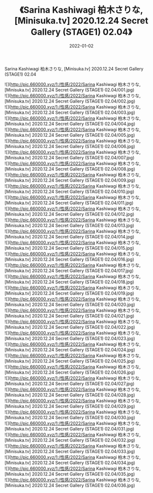 ﻿---
layout: post
title:  《Sarina Kashiwagi 柏木さりな, [Minisuka.tv] 2020.12.24 Secret Gallery (STAGE1) 02.04》
date:   2022-01-02
img: http://pic.660000.xyz/1:/性感/2022/Sarina Kashiwagi 柏木さりな, [Minisuka.tv] 2020.12.24 Secret Gallery (STAGE1) 02.04/000.jpg
categories: [美女, 清纯, 唯美]
---

Sarina Kashiwagi 柏木さりな, [Minisuka.tv] 2020.12.24 Secret Gallery (STAGE1) 02.04

  ![](http://pic.660000.xyz/1:/性感/2022/Sarina Kashiwagi 柏木さりな, [Minisuka.tv] 2020.12.24 Secret Gallery (STAGE1) 02.04/001.jpg) <br> ![](http://pic.660000.xyz/1:/性感/2022/Sarina Kashiwagi 柏木さりな, [Minisuka.tv] 2020.12.24 Secret Gallery (STAGE1) 02.04/002.jpg) <br> ![](http://pic.660000.xyz/1:/性感/2022/Sarina Kashiwagi 柏木さりな, [Minisuka.tv] 2020.12.24 Secret Gallery (STAGE1) 02.04/003.jpg) <br> ![](http://pic.660000.xyz/1:/性感/2022/Sarina Kashiwagi 柏木さりな, [Minisuka.tv] 2020.12.24 Secret Gallery (STAGE1) 02.04/004.jpg) <br> ![](http://pic.660000.xyz/1:/性感/2022/Sarina Kashiwagi 柏木さりな, [Minisuka.tv] 2020.12.24 Secret Gallery (STAGE1) 02.04/005.jpg) <br> ![](http://pic.660000.xyz/1:/性感/2022/Sarina Kashiwagi 柏木さりな, [Minisuka.tv] 2020.12.24 Secret Gallery (STAGE1) 02.04/006.jpg) <br> ![](http://pic.660000.xyz/1:/性感/2022/Sarina Kashiwagi 柏木さりな, [Minisuka.tv] 2020.12.24 Secret Gallery (STAGE1) 02.04/007.jpg) <br> ![](http://pic.660000.xyz/1:/性感/2022/Sarina Kashiwagi 柏木さりな, [Minisuka.tv] 2020.12.24 Secret Gallery (STAGE1) 02.04/008.jpg) <br> ![](http://pic.660000.xyz/1:/性感/2022/Sarina Kashiwagi 柏木さりな, [Minisuka.tv] 2020.12.24 Secret Gallery (STAGE1) 02.04/009.jpg) <br> ![](http://pic.660000.xyz/1:/性感/2022/Sarina Kashiwagi 柏木さりな, [Minisuka.tv] 2020.12.24 Secret Gallery (STAGE1) 02.04/010.jpg) <br> ![](http://pic.660000.xyz/1:/性感/2022/Sarina Kashiwagi 柏木さりな, [Minisuka.tv] 2020.12.24 Secret Gallery (STAGE1) 02.04/011.jpg) <br> ![](http://pic.660000.xyz/1:/性感/2022/Sarina Kashiwagi 柏木さりな, [Minisuka.tv] 2020.12.24 Secret Gallery (STAGE1) 02.04/012.jpg) <br> ![](http://pic.660000.xyz/1:/性感/2022/Sarina Kashiwagi 柏木さりな, [Minisuka.tv] 2020.12.24 Secret Gallery (STAGE1) 02.04/013.jpg) <br> ![](http://pic.660000.xyz/1:/性感/2022/Sarina Kashiwagi 柏木さりな, [Minisuka.tv] 2020.12.24 Secret Gallery (STAGE1) 02.04/014.jpg) <br> ![](http://pic.660000.xyz/1:/性感/2022/Sarina Kashiwagi 柏木さりな, [Minisuka.tv] 2020.12.24 Secret Gallery (STAGE1) 02.04/015.jpg) <br> ![](http://pic.660000.xyz/1:/性感/2022/Sarina Kashiwagi 柏木さりな, [Minisuka.tv] 2020.12.24 Secret Gallery (STAGE1) 02.04/016.jpg) <br> ![](http://pic.660000.xyz/1:/性感/2022/Sarina Kashiwagi 柏木さりな, [Minisuka.tv] 2020.12.24 Secret Gallery (STAGE1) 02.04/017.jpg) <br> ![](http://pic.660000.xyz/1:/性感/2022/Sarina Kashiwagi 柏木さりな, [Minisuka.tv] 2020.12.24 Secret Gallery (STAGE1) 02.04/018.jpg) <br> ![](http://pic.660000.xyz/1:/性感/2022/Sarina Kashiwagi 柏木さりな, [Minisuka.tv] 2020.12.24 Secret Gallery (STAGE1) 02.04/019.jpg) <br> ![](http://pic.660000.xyz/1:/性感/2022/Sarina Kashiwagi 柏木さりな, [Minisuka.tv] 2020.12.24 Secret Gallery (STAGE1) 02.04/020.jpg) <br> ![](http://pic.660000.xyz/1:/性感/2022/Sarina Kashiwagi 柏木さりな, [Minisuka.tv] 2020.12.24 Secret Gallery (STAGE1) 02.04/021.jpg) <br> ![](http://pic.660000.xyz/1:/性感/2022/Sarina Kashiwagi 柏木さりな, [Minisuka.tv] 2020.12.24 Secret Gallery (STAGE1) 02.04/022.jpg) <br> ![](http://pic.660000.xyz/1:/性感/2022/Sarina Kashiwagi 柏木さりな, [Minisuka.tv] 2020.12.24 Secret Gallery (STAGE1) 02.04/023.jpg) <br> ![](http://pic.660000.xyz/1:/性感/2022/Sarina Kashiwagi 柏木さりな, [Minisuka.tv] 2020.12.24 Secret Gallery (STAGE1) 02.04/024.jpg) <br> ![](http://pic.660000.xyz/1:/性感/2022/Sarina Kashiwagi 柏木さりな, [Minisuka.tv] 2020.12.24 Secret Gallery (STAGE1) 02.04/025.jpg) <br> ![](http://pic.660000.xyz/1:/性感/2022/Sarina Kashiwagi 柏木さりな, [Minisuka.tv] 2020.12.24 Secret Gallery (STAGE1) 02.04/026.jpg) <br> ![](http://pic.660000.xyz/1:/性感/2022/Sarina Kashiwagi 柏木さりな, [Minisuka.tv] 2020.12.24 Secret Gallery (STAGE1) 02.04/027.jpg) <br> ![](http://pic.660000.xyz/1:/性感/2022/Sarina Kashiwagi 柏木さりな, [Minisuka.tv] 2020.12.24 Secret Gallery (STAGE1) 02.04/028.jpg) <br> ![](http://pic.660000.xyz/1:/性感/2022/Sarina Kashiwagi 柏木さりな, [Minisuka.tv] 2020.12.24 Secret Gallery (STAGE1) 02.04/029.jpg) <br> ![](http://pic.660000.xyz/1:/性感/2022/Sarina Kashiwagi 柏木さりな, [Minisuka.tv] 2020.12.24 Secret Gallery (STAGE1) 02.04/030.jpg) <br> ![](http://pic.660000.xyz/1:/性感/2022/Sarina Kashiwagi 柏木さりな, [Minisuka.tv] 2020.12.24 Secret Gallery (STAGE1) 02.04/031.jpg) <br> ![](http://pic.660000.xyz/1:/性感/2022/Sarina Kashiwagi 柏木さりな, [Minisuka.tv] 2020.12.24 Secret Gallery (STAGE1) 02.04/032.jpg) <br> ![](http://pic.660000.xyz/1:/性感/2022/Sarina Kashiwagi 柏木さりな, [Minisuka.tv] 2020.12.24 Secret Gallery (STAGE1) 02.04/033.jpg) <br> ![](http://pic.660000.xyz/1:/性感/2022/Sarina Kashiwagi 柏木さりな, [Minisuka.tv] 2020.12.24 Secret Gallery (STAGE1) 02.04/034.jpg) <br> ![](http://pic.660000.xyz/1:/性感/2022/Sarina Kashiwagi 柏木さりな, [Minisuka.tv] 2020.12.24 Secret Gallery (STAGE1) 02.04/035.jpg) <br> ![](http://pic.660000.xyz/1:/性感/2022/Sarina Kashiwagi 柏木さりな, [Minisuka.tv] 2020.12.24 Secret Gallery (STAGE1) 02.04/036.jpg) <br>